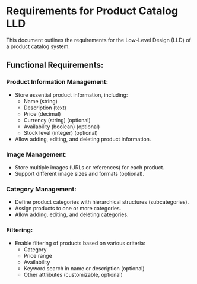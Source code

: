 # Requirements for Product Catalog LLD

This document outlines the requirements for the Low-Level Design (LLD) of a product catalog system.

## Functional Requirements:

### Product Information Management:

- Store essential product information, including:
  - Name (string)
  - Description (text)
  - Price (decimal)
  - Currency (string) (optional)
  - Availability (boolean) (optional)
  - Stock level (integer) (optional)
- Allow adding, editing, and deleting product information.

### Image Management:

- Store multiple images (URLs or references) for each product.
- Support different image sizes and formats (optional).

### Category Management:

- Define product categories with hierarchical structures (subcategories).
- Assign products to one or more categories.
- Allow adding, editing, and deleting categories.

### Filtering:

- Enable filtering of products based on various criteria:
  - Category
  - Price range
  - Availability
  - Keyword search in name or description (optional)
  - Other attributes (customizable, optional)
